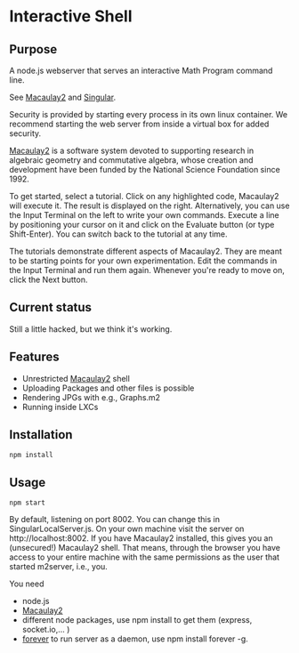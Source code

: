 # Interactive Shell

## Purpose

A node.js webserver that serves an interactive Math Program command line.

See [Macaulay2](http://web.macaulay2.com)  and [Singular](http://habanero.math.cornell.edu:3691/).

Security is provided by starting every process in its own linux container. We recommend starting the web server from inside a virtual box for added security.

[Macaulay2](http://www.macaulay2.com) is a software system devoted to supporting research in algebraic geometry and commutative algebra, whose creation and development have been funded by the National Science Foundation since 1992.

To get started, select a tutorial. Click on any highlighted code, Macaulay2 will execute it. The result is displayed on the right. Alternatively, you can use the Input Terminal on the left to write your own commands. Execute a line by positioning your cursor on it and click on the Evaluate button (or type Shift-Enter). You can switch back to the tutorial at any time.

The tutorials demonstrate different aspects of Macaulay2. They are meant to be starting points for your own experimentation. Edit the commands in the Input Terminal and run them again. Whenever you're ready to move on, click the Next button.

## Current status

Still a little hacked, but we think it's working. 

## Features

* Unrestricted [Macaulay2](http://www.macaulay2.com) shell
* Uploading Packages and other files is possible
* Rendering JPGs with e.g., Graphs.m2
* Running inside LXCs

## Installation
    npm install
    
## Usage
    npm start

By default, listening on port 8002. You can change this in SingularLocalServer.js.
On your own machine visit the server on http://localhost:8002. If you have Macaulay2 installed, this gives you an (unsecured!) Macaulay2 shell.
That means, through the browser you have access to your entire machine with the same permissions as the user that started m2server, i.e., you.




You need 
* node.js
* [Macaulay2](http://www.macaulay2.com)
* different node packages, use npm install to get them (express, socket.io,... )
* [forever](https://github.com/nodejitsu/forever) to run server as a daemon, use npm install forever -g.




 
    
